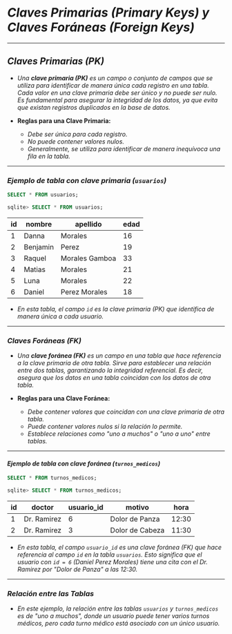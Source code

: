 <!-- Autor: Daniel Benjamin Perez Morales -->
<!-- GitHub: https://github.com/D4nitrix13 -->
<!-- GitLab: https://gitlab.com/D4nitrix13 -->
<!-- Correo electrónico: danielperezdev@proton.me -->

# ***Claves Primarias (Primary Keys) y Claves Foráneas (Foreign Keys)***

---

## ***Claves Primarias (PK)***

- *Una **clave primaria (PK)** es un campo o conjunto de campos que se utiliza para identificar de manera única cada registro en una tabla. Cada valor en una clave primaria debe ser único y no puede ser nulo. Es fundamental para asegurar la integridad de los datos, ya que evita que existan registros duplicados en la base de datos.*

- **Reglas para una Clave Primaria:**
  - *Debe ser única para cada registro.*
  - *No puede contener valores nulos.*
  - *Generalmente, se utiliza para identificar de manera inequívoca una fila en la tabla.*

---

### ***Ejemplo de tabla con clave primaria (`usuarios`)***

```sql
SELECT * FROM usuarios;
```

```sql
sqlite> SELECT * FROM usuarios;
```

| id  | nombre   | apellido       | edad |
| --- | -------- | -------------- | ---- |
| 1   | Danna    | Morales        | 16   |
| 2   | Benjamin | Perez          | 19   |
| 3   | Raquel   | Morales Gamboa | 33   |
| 4   | Matias   | Morales        | 21   |
| 5   | Luna     | Morales        | 22   |
| 6   | Daniel   | Perez Morales  | 18   |

- *En esta tabla, el campo `id` es la clave primaria (PK) que identifica de manera única a cada usuario.*

---

### ***Claves Foráneas (FK)***

- *Una **clave foránea (FK)** es un campo en una tabla que hace referencia a la clave primaria de otra tabla. Sirve para establecer una relación entre dos tablas, garantizando la integridad referencial. Es decir, asegura que los datos en una tabla coincidan con los datos de otra tabla.*

- **Reglas para una Clave Foránea:**
  - *Debe contener valores que coincidan con una clave primaria de otra tabla.*
  - *Puede contener valores nulos si la relación lo permite.*
  - *Establece relaciones como "uno a muchos" o "uno a uno" entre tablas.*

---

#### ***Ejemplo de tabla con clave foránea (`turnos_medicos`)***

```sql
SELECT * FROM turnos_medicos;
```

```sql
sqlite> SELECT * FROM turnos_medicos;
```

| id  | doctor      | usuario_id | motivo          | hora  |
| --- | ----------- | ---------- | --------------- | ----- |
| 1   | Dr. Ramirez | 6          | Dolor de Panza  | 12:30 |
| 2   | Dr. Ramirez | 3          | Dolor de Cabeza | 11:30 |

- *En esta tabla, el campo `usuario_id` es una clave foránea (FK) que hace referencia al campo `id` en la tabla `usuarios`. Esto significa que el usuario con `id = 6` (Daniel Perez Morales) tiene una cita con el Dr. Ramirez por "Dolor de Panza" a las 12:30.*

---

### ***Relación entre las Tablas***

- *En este ejemplo, la relación entre las tablas `usuarios` y `turnos_medicos` es de "uno a muchos", donde un usuario puede tener varios turnos médicos, pero cada turno médico está asociado con un único usuario.*
